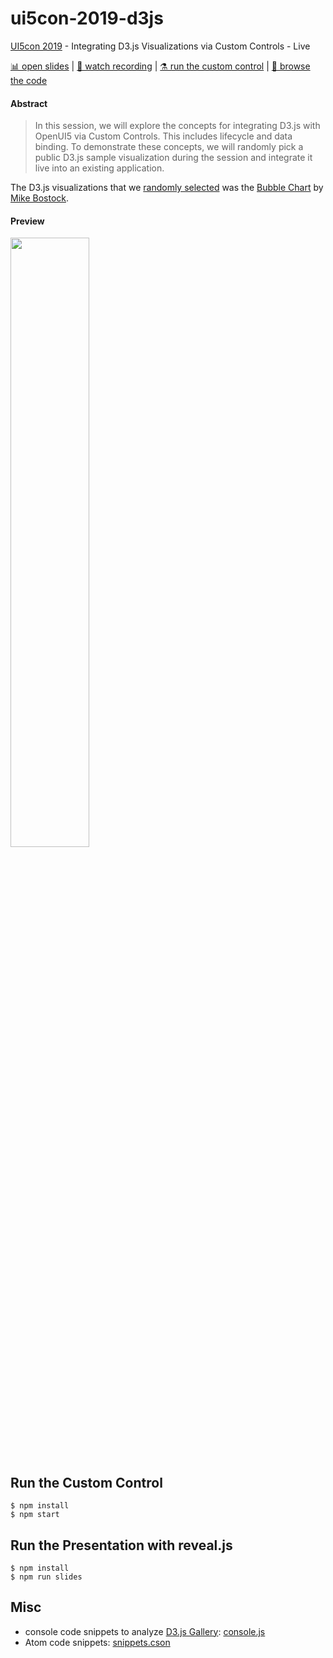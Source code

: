# ui5con-2019-d3js

[UI5con 2019](https://openui5.org/ui5con/) - Integrating D3.js Visualizations via Custom Controls - Live

[📊 open slides](https://www.slideshare.net/MaximilianLenkeit/ui5con-2019-integrating-d3js-visualizations-via-custom-controls-live) | [🎥 watch recording](https://www.youtube.com/watch?v=qMJHuz9DHPc&list=PLHUs_FUbq4dUEwRA9tA8w0cOF0UaDKaKM&index=8) | [⚗️ run the custom control](#run-the-custom-control) | [🔎 browse the code](./webapp/controls/SomeD3Viz.js)

#### Abstract

> In this session, we will explore the concepts for integrating D3.js with OpenUI5 via Custom Controls. This includes lifecycle and data binding. To demonstrate these concepts, we will randomly pick a public D3.js sample visualization during the session and integrate it live into an existing application.

The D3.js visualizations that we [randomly selected](./console.js) was the [Bubble Chart](https://observablehq.com/@d3/bubble-chart) by [Mike Bostock](https://bost.ocks.org/mike/).

#### Preview

<img src="https://github.com/mlenkeit/ui5con-2019-d3js/raw/master/social-preview.png" width="50%" />

## Run the Custom Control

```
$ npm install
$ npm start
```

## Run the Presentation with reveal.js

```
$ npm install
$ npm run slides
```

## Misc

- console code snippets to analyze [D3.js Gallery](https://github.com/d3/d3/wiki/Gallery): [console.js](./console.js)
- Atom code snippets: [snippets.cson](./snippets.cson)
